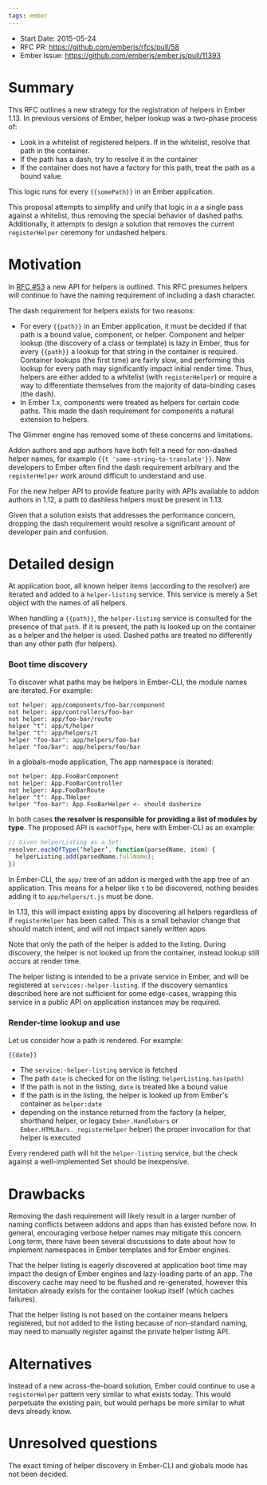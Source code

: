 ```yaml
---
tags: ember
---
```


- Start Date: 2015-05-24
- RFC PR: https://github.com/emberjs/rfcs/pull/58
- Ember Issue: https://github.com/emberjs/ember.js/pull/11393

# Summary

This RFC outlines a new strategy for the registration of helpers in Ember 1.13.
In previous versions of Ember, helper lookup was a two-phase process of:

* Look in a whitelist of registered helpers. If in the whitelist, resolve that
  path in the container.
* If the path has a dash, try to resolve it in the container
* If the container does not have a factory for this path, treat the path as a
  bound value.

This logic runs for every `{{somePath}}` in an Ember application.

This proposal attempts to simplify and unify that logic in a a single pass
against a whitelist, thus removing the special behavior of dashed paths.
Additionally, it attempts to design a solution that removes the current
`registerHelper` ceremony for undashed helpers.

# Motivation

In [RFC #53](https://github.com/emberjs/rfcs/pull/53) a new API for helpers is
outlined. This RFC presumes helpers will continue to have the naming
requirement of including a dash character.

The dash requirement for helpers exists for two reasons:

* For every `{{path}}` in an Ember application, it must be decided if that path
  is a bound value, component, or helper. Component and helper lookup (the
  discovery of a class or template) is lazy in Ember, thus for every `{{path}}`
  a lookup for that string in the container is required. Container lookups
  (the first time) are fairly slow, and performing this lookup for every
  path may significantly impact initial render time. Thus, helpers are either
  added to a whitelist (with `registerHelper`) or require a way to differentiate
  themselves from the majority of data-binding cases (the dash).
* In Ember 1.x, components were treated as helpers for certain code paths. This
  made the dash requirement for components a natural extension to helpers.

The Glimmer engine has removed some of these concerns and limitations.

Addon authors and app authors have both felt a need for non-dashed helper
names, for example `{{t 'some-string-to-translate'}}`. New developers to Ember
often find the dash requirement arbitrary and the `registerHelper` work around
difficult to understand and use.

For the new helper API to provide feature parity with APIs available to addon
authors in 1.12, a path to dashless helpers must be present in 1.13.

Given that a solution exists that addresses the performance concern, dropping
the dash requirement would resolve a significant amount of developer pain and
confusion.

# Detailed design

At application boot, all known helper items (according to the resolver) are
iterated and added to a `helper-listing` service. This service is merely a
Set object with the names of all helpers.

When handling a `{{path}}`, the `helper-listing` service is consulted for the
presence of that `path`. If it is present, the path is looked up
on the container as a helper and the helper is used. Dashed paths are treated
no differently than any other path (for helpers).

### Boot time discovery

To discover what paths may be helpers in Ember-CLI, the module names are
iterated. For example:

```
not helper: app/components/foo-bar/component
not helper: app/controllers/foo-bar
not helper: app/foo-bar/route
helper "t": app/t/helper
helper "t": app/helpers/t
helper "foo-bar": app/helpers/foo-bar
helper "foo/bar": app/helpers/foo/bar
```

In a globals-mode application, The app namespace is iterated:

```
not helper: App.FooBarComponent
not helper: App.FooBarController
not helper: App.FooBarRoute
helper "t": App.THelper
helper "foo-bar": App.FooBarHelper <- should dasherize
```

In both cases **the resolver is responsible for providing a list of modules
by type**. The proposed API is `eachOfType`, here with Ember-CLI as an example:

```js
// Given helperListing as a Set:
resolver.eachOfType(‘helper’, function(parsedName, item) {
  helperListing.add(parsedName.fullName);
})
```

In Ember-CLI, the `app/` tree of an addon is merged with the app tree of an
application. This means for a helper like `t` to be discovered, nothing besides
adding it to `app/helpers/t.js` must be done.

In 1.13, this will impact existing apps by discovering all helpers regardless
of if `registerHelper` has been called. This is a small behavior change that
should match intent, and will not impact sanely written apps.

Note that only the path of the helper is added to the listing. During discovery,
the helper is not looked up from the container, instead lookup still occurs
at render time.

The helper listing is intended to be a private service in Ember, and will be
registered at `services:-helper-listing`. If the discovery semantics described
here are not sufficient for some edge-cases, wrapping this service in a
public API on application instances may be required.

### Render-time lookup and use

Let us consider how a path is rendered. For example:

```hbs
{{date}}
```

* The `service:-helper-listing` service is fetched
* The path `date` is checked for on the listing: `helperListing.has(path)`
* If the path is not in the listing, `date` is treated like a bound value
* If the path is in the listing, the helper is looked up from Ember's
  container as `helper:date`
* depending on the instance returned from the factory (a helper, shorthand
  helper, or legacy `Ember.Handlebars` or `Ember.HTMLBars._registerHelper`
  helper) the proper invocation for that helper is executed

Every rendered path will hit the `helper-listing` service, but the check
against a well-implemented Set should be inexpensive.

# Drawbacks

Removing the dash requirement will likely result in a larger number of naming
conflicts between addons and apps than has existed before now. In general,
encouraging verbose helper names may mitigate this concern. Long term, there
have been several discussions to date about how to implement namespaces in
Ember templates and for Ember engines.

That the helper listing is eagerly discovered at application boot time may
impact the design of Ember engines and lazy-loading parts of an app. The
discovery cache may need to be flushed and re-generated, however this limitation
already exists for the container lookup itself (which caches failures).

That the helper listing is not based on the container means helpers registered,
but not added to the listing because of non-standard naming, may need to
manually register against the private helper listing API.

# Alternatives

Instead of a new across-the-board solution, Ember could continue to use a
`registerHelper` pattern very similar to what exists today. This would
perpetuate the existing pain, but would perhaps be more similar to what devs
already know.

# Unresolved questions

The exact timing of helper discovery in Ember-CLI and globals mode has not been
decided.

